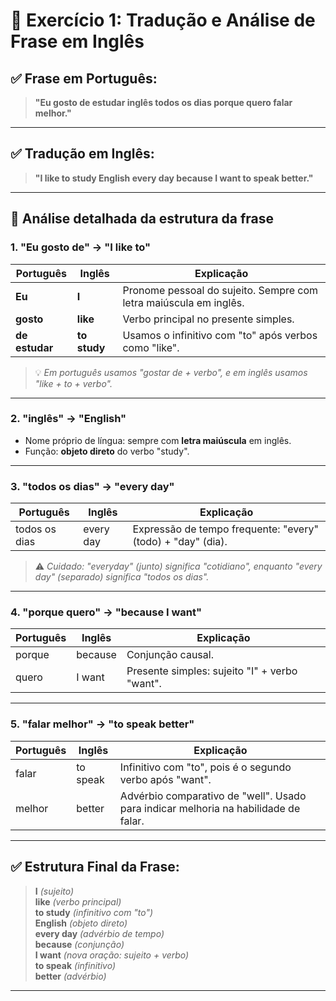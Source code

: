 # 📝 Exercício 1: Tradução e Análise de Frase em Inglês

## ✅ Frase em Português:
> **"Eu gosto de estudar inglês todos os dias porque quero falar melhor."**

---

## ✅ Tradução em Inglês:
> **"I like to study English every day because I want to speak better."**

---

## 🧩 Análise detalhada da estrutura da frase

### 1. **"Eu gosto de" → "I like to"**

| Português       | Inglês       | Explicação                                                                                     |
|----------------|--------------|-----------------------------------------------------------------------------------------------|
| **Eu**         | **I**        | Pronome pessoal do sujeito. Sempre com letra maiúscula em inglês.                            |
| **gosto**      | **like**     | Verbo principal no presente simples.                                                         |
| **de estudar** | **to study** | Usamos o infinitivo com "to" após verbos como "like".                                        |

> 💡 *Em português usamos "gostar de + verbo", e em inglês usamos "like + to + verbo".*

---

### 2. **"inglês" → "English"**

- Nome próprio de língua: sempre com **letra maiúscula** em inglês.
- Função: **objeto direto** do verbo "study".

---

### 3. **"todos os dias" → "every day"**

| Português       | Inglês     | Explicação                                                                                         |
|----------------|------------|----------------------------------------------------------------------------------------------------|
| todos os dias  | every day  | Expressão de tempo frequente: "every" (todo) + "day" (dia).                                         |

> ⚠️ *Cuidado: "everyday" (junto) significa "cotidiano", enquanto "every day" (separado) significa "todos os dias".*

---

### 4. **"porque quero" → "because I want"**

| Português | Inglês        | Explicação                                                                          |
|-----------|---------------|-------------------------------------------------------------------------------------|
| porque    | because       | Conjunção causal.                                                                  |
| quero     | I want        | Presente simples: sujeito "I" + verbo "want".                                      |

---

### 5. **"falar melhor" → "to speak better"**

| Português | Inglês           | Explicação                                                                                   |
|-----------|------------------|----------------------------------------------------------------------------------------------|
| falar     | to speak         | Infinitivo com "to", pois é o segundo verbo após "want".                                    |
| melhor    | better           | Advérbio comparativo de "well". Usado para indicar melhoria na habilidade de falar.         |

---

## ✅ Estrutura Final da Frase:

> **I** *(sujeito)*  
> **like** *(verbo principal)*  
> **to study** *(infinitivo com "to")*  
> **English** *(objeto direto)*  
> **every day** *(advérbio de tempo)*  
> **because** *(conjunção)*  
> **I want** *(nova oração: sujeito + verbo)*  
> **to speak** *(infinitivo)*  
> **better** *(advérbio)*

---
